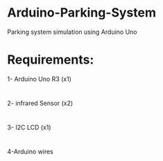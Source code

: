 # Arduino-Parking-System
Parking system simulation using Arduino Uno
# Requirements:

1- Arduino Uno R3 (x1)
#
2- infrared Sensor (x2)
#
3- I2C LCD (x1)
#
4-Arduino wires
